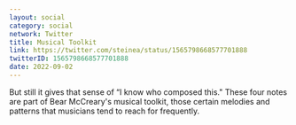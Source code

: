 ```yaml
---
layout: social
category: social
network: Twitter
title: Musical Toolkit
link: https://twitter.com/steinea/status/1565798668577701888
twitterID: 1565798668577701888
date: 2022-09-02
---
```


But still it gives that sense of “I know who composed this." These four notes are part of Bear McCreary's musical toolkit, those certain melodies and patterns that musicians tend to reach for frequently.
